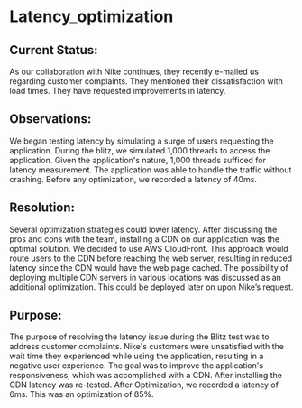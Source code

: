 # Latency_optimization

## Current Status:
As our collaboration with Nike continues, they recently e-mailed us regarding customer complaints. They mentioned their dissatisfaction with load times. They have requested improvements in latency.

## Observations:
We began testing latency by simulating a surge of users requesting the application. During the blitz, we simulated 1,000 threads to access the application. Given the application's nature, 1,000 threads sufficed for latency measurement. The application was able to handle the traffic without crashing. Before any optimization, we recorded a latency of 40ms.

## Resolution:
Several optimization strategies could lower latency. After discussing the pros and cons with the team, installing a CDN on our application was the optimal solution. We decided to use AWS CloudFront. This approach would route users to the CDN before reaching the web server, resulting in reduced latency since the CDN would have the web page cached. The possibility of deploying multiple CDN servers in various locations was discussed as an additional optimization. This could be deployed later on upon Nike’s request. 

## Purpose: 
The purpose of resolving the latency issue during the Blitz test was to address customer complaints. Nike's customers were unsatisfied with the wait time they experienced while using the application, resulting in a negative user experience. The goal was to improve the application's responsiveness, which was accomplished with a CDN. After installing the CDN latency was re-tested. After Optimization, we recorded a latency of 6ms. This was an optimization of 85%.
